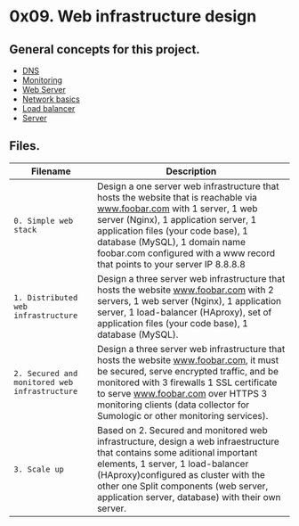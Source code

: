 # 0x09. Web infrastructure design

## General concepts for this project.

   * [DNS](https://intranet.hbtn.io/concepts/12)
   * [Monitoring](https://intranet.hbtn.io/concepts/13)
   * [Web Server](https://intranet.hbtn.io/concepts/17)
   * [Network basics](https://intranet.hbtn.io/concepts/33)
   * [Load balancer](https://intranet.hbtn.io/concepts/46)
   * [Server](https://intranet.hbtn.io/concepts/67)

## Files.

| Filename | Description |
| -------- | ----------- |
| `0. Simple web stack` | Design a one server web infrastructure that hosts the website that is reachable via www.foobar.com with 1 server, 1 web server (Nginx), 1 application server, 1 application files (your code base), 1 database (MySQL), 1 domain name foobar.com configured with a www record that points to your server IP 8.8.8.8 |
| `1. Distributed web infrastructure` | Design a three server web infrastructure that hosts the website www.foobar.com with 2 servers, 1 web server (Nginx), 1 application server, 1 load-balancer (HAproxy), set of application files (your code base), 1 database (MySQL).|
| `2. Secured and monitored web infrastructure` | Design a three server web infrastructure that hosts the website www.foobar.com, it must be secured, serve encrypted traffic, and be monitored with 3 firewalls 1 SSL certificate to serve www.foobar.com over HTTPS 3 monitoring clients (data collector for Sumologic or other monitoring services). |
| `3. Scale up` | Based on 2. Secured and monitored web infrastructure, design a web infraestructure that contains some aditional important elements, 1 server, 1 load-balancer (HAproxy)configured as cluster with the other one Split components (web server, application server, database) with their own server. |
